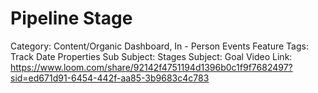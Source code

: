 # Pipeline Stage

Category: Content/Organic Dashboard, In - Person Events
Feature Tags: Track Date Properties
Sub Subject: Stages
Subject: Goal
Video Link: https://www.loom.com/share/92142f4751194d1396b0c1f9f7682497?sid=ed671d91-6454-442f-aa85-3b9683c4c783